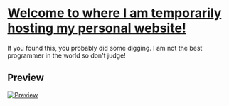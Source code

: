 # [Welcome to where I am temporarily hosting my personal website!](https://www.apenaloza.com)

If you found this, you probably did some digging. I am not the best programmer in the world so don't judge!

## Preview

[![Preview](https://www.apenaloza.com/)](https://www.apenaloza.com/)
